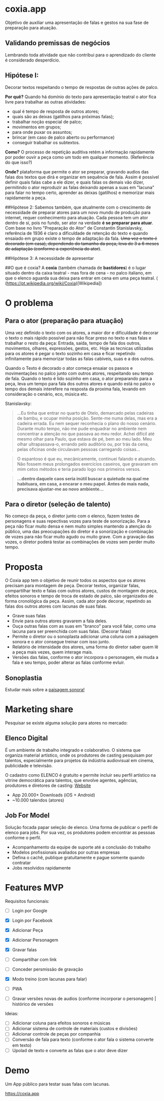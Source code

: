 # coxia.app
Objetivo de auxiliar uma apresentação de falas e gestos na sua fase de preparação para atuação.

## Validando premissas de negócios
Lembrando toda atividade que não contribui para o aprendizado do cliente é considerado desperdício.

## Hipótese I:
Decorar textos respeitando o tempo de respostas de outras ações de palco.

**Por quê?**
Quando há domínio do texto para apresentação teatral o ator fica livre para trabalhar as outras atividades:
- qual é tempo de resposta de outros atores;
- quais são as deixas (gatilhos para próximas falas);
- trabalhar noção especial de palco;
- movimentos em grupos;
- para onde puxar os assuntos;
- brincar (em caso de palco aberto ou performance)
- conseguir trabalhar os subtextos.

**Como?**
O processo de repetição auditiva retém a informação rapidamente por poder ouvir a peça como um todo em qualquer momento.
(Referência  do que isso?)

**Onde?**
plataforma que permite o ator se preparar, gravando audios das falas dos textos que dirá e organizar em sequência de fala. Assim é possível definir quais falas cabe a ele dizer, e quais falas os demais vão dizer, permitindo o ator reproduzir as falas deixando apenas a suas em "lacuna" para falar no tempo certo, aprender as deixas (gatilhos) e memorizar mais rapidamente a peça.

##Hipótese 2:
Sabemos também, que atualmente com o crescimento de necessidade de preparar atores para um novo mundo de produção para internet, requer conhecimento para atuação. Cada pessoa tem um ator dentro de sí, pois no fundo, ser ator na verdade **é se preparar para atuar**.
Com base no livro "Preparação do Ator" de Constantin Stanislavsky, referência de 1936 é claro a dificuldade de retenção do texto e quando ensaiado em grupo existe o tempo de adaptação da fala. ~~Uma vez o texto é decorado (em casa), dependendo do tamanho da peça, leva de 3 a 6 meses de adaptação (conforme a experiência do ator)~~.

##Hipótese 3:
A necessidade de apresentar 

##O que é coxia?
A **coxia** (também chamada de **bastidores**) é o lugar situado dentro da caixa teatral - mas fora de cena - no palco italiano, em que o elenco aguarda sua deixa para entrar em cena em uma peça teatral. ( (https://pt.wikipedia.org/wiki/Coxia)[Wikipedia])

# O problema
## Para o ator (preparação para atuação)
Uma vez definido o texto com os atores, a maior dor e dificuldade é decorar o texto o mais rápido possível para não ficar preso no texto e  nas falas e trabalhar o resto da peça: Entrada, saída, tempo de fala dos outros, movimentos, olhares, expressões, gestos, etc. Hoje as tecnicas utilizadas para os atores é pegar o texto sozinho em casa e ficar repetindo infinitamente para memorizar todas as falas cabíveis, suas e a dos outros.

Quando o Texto é decorado o ator começa ensaiar os passos e movimentações no palco junto com outros atores, respeitando seu tempo de fala. Quando o texto é lido sozinho em casa, o ator preparando para a peça, leva um tempo para fala dos outros atores e quando está no palco o tempo dos demais interefere na resposta da proxima fala, levando em consideração o cenário, eco, música etc.

Stanislavsky:
> ...Eu tinha que entrar no quarto de Otelo, demarcado pelas cadeiras de bambu, e ocupar minha posição. Sente-me numa delas, mas era a cadeira errada. Eu nem sequer reconhecia o plano do nosso cenário. Durante muito tempo, não me pude enquadrar no ambiente nem concentrar a atenção no que passava ao meu redor. Achei difícil até mesmo olhar para Paulo, que estava de pé, bem ao meu lado. Meu olhar ultrapassava-o, errando pelo auditório ou, por trás da cena, pelas oficinas onde circulavam pessoas carregando coisas...

> O espantoso é que eu, mecânicamente, continuei falando e atuando. Não fossem meus prolongados exercícios caseiros, que gravaram em mim cetos métodos e teria parado logo nos primeiros versos.

>**...dentro daquele caos seria inútil buscar a quietude na qual me habituara, em casa, a encarar o meu papel. Antes de mais nada, precisava ajustar-me ao novo ambiente...**

## Para o diretor (seleção de talento)
No começo da peça, o diretor junto com o elenco, fazem testes de personagens e suas repectivas vozes para teste de sonorização. Para a peça não ficar muito densa e nem muito simples mantendo a atenção do público, uma das preocupações do diretor é a sonorização e combinação de vozes para não ficar muito agudo ou muito grave. Com a gravação das vozes, o diretor poderá testar as combinações de vozes sem perder muito tempo.

# Proposta
O Coxia app tem o objetivo de reunir todos os aspectos que os atores precisam para montagem de peça. Decorar textos, organizar falas, compartilhar texto e falas com outros atores, custos de montagem de peça, efeitos sonoros e tempo de troca de estado de palco, são organizados de forma cronológica da peça. Assim, cada ator pode decorar, repetindo as falas dos outros atores com lacunas de suas falas.
- Grave suas falas
- Envie para outros atores gravarem a fala deles.
- Ouça outras falas com as suas em "branco" para você falar, como uma lacuna para ser preenchida com suas falas. (Decorar falas)
- Permite o diretor ou o sonoplasta adicionar uma coluna com a paisagem sonora e o ator consegue treinar com isso junto.
- Relatório de intensidade dos atores, uma forma do diretor saber quem lê a peça mais vezes, quem interage mais.
- Versões das falas, conforme o ator incorpora o personagem, ele muda a fala e seu tempo, poder alterar as falas conforme evluir.

## Sonoplastia 
Estudar mais sobre a [paisagem sonora!](https://teatronasaladeaula.com.br/o-som-da-cena/)

# Marketing share
Pesquisar se existe alguma solução para atores no mercado:
	
## Elenco Digital
É um ambiente de trabalho integrado e colaborativo. O sistema que organiza material artístico, onde os produtores de casting pesquisam por talentos, especialmente para projetos da indústria audiovisual em cinema, publicidade e televisão.

O cadastro como ELENCO é gratuito e permite incluir seu perfil artístico na vitrine democrática para talentos, que envolve agentes, agências, produtores e diretores de casting: [Website](https://elencodigital.com.br/)
- App 20.000+ Downloads (iOS + Android)
- ~10.000 talendos (atores)

## Job For Model
Solução focada papar seleção de elenco. Uma forma de publicar o perfil de elenco para jobs. Por sua vez, os produtores podem encontrar as pessoas conforme o perfil.
- Acompanhamento da equipe de suporte até a conclusão do trabalho
- Modelos profissionais avaliados por outras empresas
- Defina o cachê, publique gratuitamente e pague somente quando contratar
- Jobs resolvidos rapidamente


# Features MVP
Requisitos funcionais:
- [ ] Login por Google
- [X] Login por Facebook
- [X] Adicionar Peça
- [X] Adicionar Personagem
- [X] Gravar falas
- [ ] Compartilhar com link
- [ ] Conceder persmissão de gravação
- [X] Modo treino (com lacunas para falar)
- [ ] PWA
- [ ] Gravar versões novas de audios (conforme incorporar o personagem) | histórico de versões


Ideias:
- [ ] Adicionar coluna para efeitos sonoros e músicas
- [ ] Adicionar sistema de controle de materiais (custos e divisões)
- [ ] Adicionar controle de peças por companhia
- [ ] Conversão de fala para texto (conforme o ator fala o sistema converte em texto)
- [ ] Upolad de texto e converte as falas que o ator deve dizer

# Demo
Um App público para testar suas falas com lacunas.

https://coxia.app
